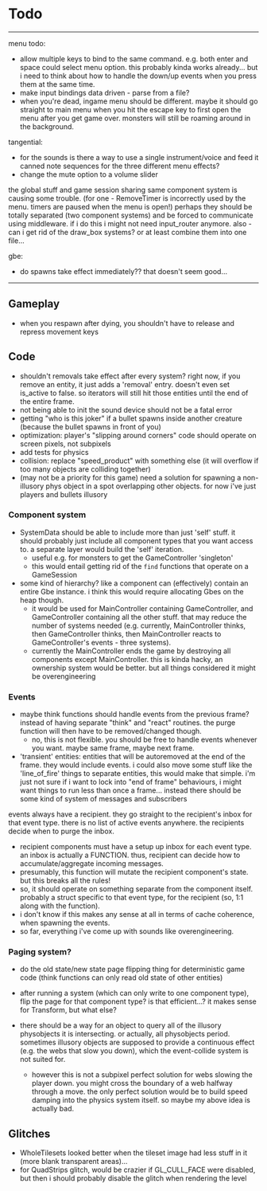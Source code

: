 # Todo

------------

menu todo:
- allow multiple keys to bind to the same command. e.g. both enter and space could select
  menu option. this probably kinda works already... but i need to think about how to handle the down/up
  events when you press them at the same time.
- make input bindings data driven - parse from a file?
- when you're dead, ingame menu should be different. maybe it should go straight to main menu when
  you hit the escape key to first open the menu after you get game over. monsters will still be
  roaming around in the background.

tangential:
- for the sounds is there a way to use a single instrument/voice and feed it canned note sequences
  for the three different menu effects?
- change the mute option to a volume slider

the global stuff and game session sharing same component system is causing some trouble.
(for one - RemoveTimer is incorrectly used by the menu. timers are paused when the menu is open!)
perhaps they should be totally separated (two component systems) and be forced to communicate using middleware.
if i do this i might not need input_router anymore.
also - can i get rid of the draw_box systems? or at least combine them into one file...

gbe:
- do spawns take effect immediately?? that doesn't seem good...

------------

## Gameplay
- when you respawn after dying, you shouldn't have to release and repress movement keys

## Code
- shouldn't removals take effect after every system? right now, if you remove an entity, it just adds a 'removal' entry. doesn't even set is_active to false. so iterators will still hit those entities until the end of the entire frame.
- not being able to init the sound device should not be a fatal error
- getting "who is this joker" if a bullet spawns inside another creature (because the bullet spawns in front of you)
- optimization: player's "slipping around corners" code should operate on screen pixels, not subpixels
- add tests for physics
- collision: replace "speed_product" with something else (it will overflow if too many objects are colliding together)
- (may not be a priority for this game) need a solution for spawning a non-illusory phys object in a spot overlapping other objects. for now i've just players and bullets illusory

### Component system
- SystemData should be able to include more than just 'self' stuff. it should probably just include all component types that you want access to. a separate layer would build the 'self' iteration.
  - useful e.g. for monsters to get the GameController 'singleton'
  - this would entail getting rid of the `find` functions that operate on a GameSession
- some kind of hierarchy? like a component can (effectively) contain an entire Gbe instance. i think this would require allocating Gbes on the heap though.
  - it would be used for MainController containing GameController, and GameController containing all the other stuff. that may reduce the number of systems needed (e.g. currently, MainController thinks, then GameController thinks, then MainController reacts to GameController's events - three systems).
  - currently the MainController ends the game by destroying all components except MainController. this is kinda hacky, an ownership system would be better. but all things considered it might be overengineering

### Events
- maybe think functions should handle events from the previous frame? instead of having separate "think" and "react" routines. the purge function will then have to be removed/changed though.
  - no, this is not flexible. you should be free to handle events whenever you want. maybe same frame, maybe next frame.
- 'transient' entities: entities that will be autoremoved at the end of the frame. they would include events. i could also move some stuff like the 'line_of_fire' things to separate entities, this would make that simple. i'm just not sure if i want to lock into "end of frame" behaviours, i might want things to run less than once a frame... instead there should be some kind of system of messages and subscribers

events always have a recipient. they go straight to the recipient's inbox for that event type. there is no list of active events anywhere. the recipients decide when to purge the inbox.
- recipient components must have a setup up inbox for each event type. an inbox is actually a FUNCTION. thus, recipient can decide how to accumulate/aggregate incoming messages.
- presumably, this function will mutate the recipient component's state. but this breaks all the rules!
- so, it should operate on something separate from the component itself. probably a struct specific to that event type, for the recipient (so, 1:1 along with the function).
- i don't know if this makes any sense at all in terms of cache coherence, when spawning the events.
- so far, everything i've come up with sounds like overengineering.

### Paging system?
- do the old state/new state page flipping thing for deterministic game code (think functions can only read old state of other entities)
- after running a system (which can only write to one component type), flip the page for that component type? is that efficient...? it makes sense for Transform, but what else?

- there should be a way for an object to query all of the illusory physobjects it is intersecting. or actually, all physobjects period. sometimes illusory objects are supposed to provide a continuous effect (e.g. the webs that slow you down), which the event-collide system is not suited for.
  - however this is not a subpixel perfect solution for webs slowing the player down. you might cross the boundary of a web halfway through a move. the only perfect solution would be to build speed damping into the physics system itself. so maybe my above idea is actually bad.

## Glitches
- WholeTilesets looked better when the tileset image had less stuff in it (more blank transparent areas)...
- for QuadStrips glitch, would be crazier if GL_CULL_FACE were disabled, but then i should probably disable the glitch when rendering the level
